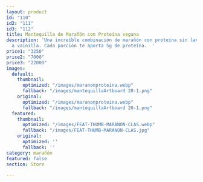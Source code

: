 ```yaml
---
layout: product
id: "110"
id2: "111"
id3: "112"
title: Mantequilla de Marañón con Proteína vegana
description: 'Una increíble combinación de marañón con proteína sin lactosa sabor
  a vainilla. Cada porción te aporta 5g de proteína.  '
price1: "3250"
price2: "7000"
price3: "22000"
images:
  default:
    thumbnail:
      optimized: "/images/maranonproteina.webp"
      fallback: "/images/mantequillaArtboard 20-1.png"
    original:
      optimized: "/images/maranonproteina.webp"
      fallback: "/images/mantequillaArtboard 20-1.png"
  featured:
    thumbnail:
      optimized: "/images/FEAT-THUMB-MARANON-CLAS.webp"
      fallback: "/images/FEAT-THUMB-MARANON-CLAS.jpg"
    original:
      optimized: ''
      fallback: ''
category: marañón
featured: false
section: Store

---
```

